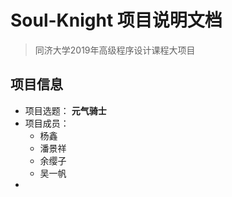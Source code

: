 # Soul-Knight 项目说明文档

> 同济大学2019年高级程序设计课程大项目

## 项目信息

- 项目选题： **元气骑士**
- 项目成员：
  + 杨鑫
  + 潘景祥
  + 余缨子
  + 吴一帆
- 

